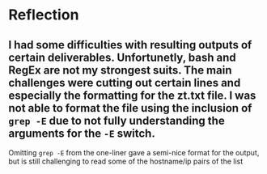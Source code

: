 # Reflection
I had some difficulties with resulting outputs of certain deliverables.
Unfortunetly, bash and RegEx are not my strongest suits.
The main challenges were cutting out certain lines and especially the formatting for the zt.txt file.
I was not able to format the file using the inclusion of `grep -E` due to not fully understanding the arguments for the `-E` switch.
---
Omitting `grep -E` from the one-liner gave a semi-nice format for the output, but is still challenging to read some of the hostname/ip pairs of the list
